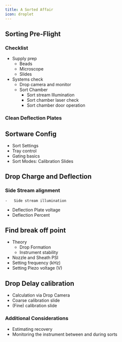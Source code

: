 ```yaml
---
title: A Sorted Affair
icon: droplet
---
```





<!-- Reference Links -->

<!-- End Ref Links -->

## Sorting Pre-Flight

### Checklist

-   Supply prep
    -   Beads
    -   Microscope 
    -   Slides
-   Systems check
    -   Drop camera and monitor
    -   Sort Chamber
        -   Sort stream Illumination
        -   Sort chamber laser check
        -   Sort chamber door operation


### Clean Deflection Plates

## Sortware Config

-   Sort Settings
-   Tray control
-   Gating basics 
-   Sort Modes: Calibration Slides

## Drop Charge and Deflection

### Side Stream alignment

    -   Side stream illumination
-   Deflection Plate voltage 
-   Deflection Percent

## Find break off point

-   Theory
    -   Drop Formation
    -   Instrument stability
-   Nozzle and Sheath PSI
-   Setting frequency (kHz)
-   Setting Piezo voltage (V)



## Drop Delay calibration

-   Calculation via Drop Camera
-   Coarse calibration slide
-   (Fine) calibration slide

### Additional Considerations

-   Estimating recovery
-   Monitoring the instrument between and during sorts




